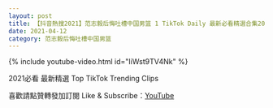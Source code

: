 ```yaml
---
layout: post
title: 【抖音熱搜2021】范志毅后悔吐槽中国男篮 1 TikTok Daily 最新必看精選合集2021 04 12
date: 2021-04-12
category: 范志毅后悔吐槽中国男篮
---
```


{% include youtube-video.html id="IiWst9TV4Nk" %}

2021必看 最新精選 Top TikTok Trending Clips

喜歡請點贊轉發加訂閱 Like & Subscribe：[YouTube](https://www.youtube.com/channel/UCAoR7VcanIPd04uEq_GIylA/videos)

